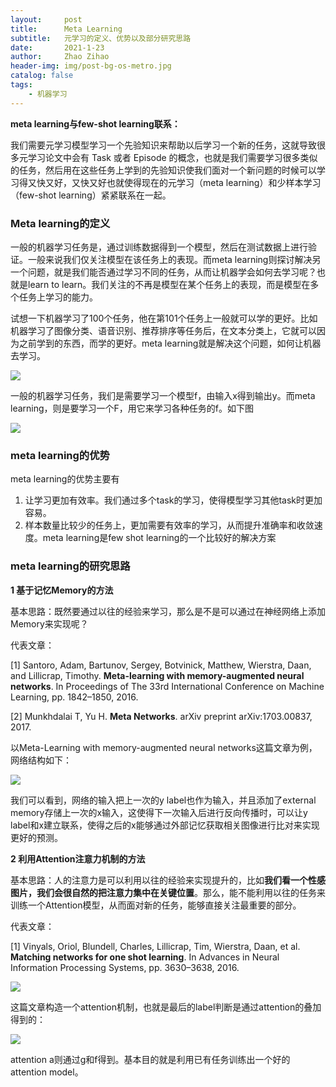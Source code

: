 ```yaml
---
layout:     post
title:      Meta Learning
subtitle:   元学习的定义、优势以及部分研究思路
date:       2021-1-23
author:     Zhao Zihao
header-img: img/post-bg-os-metro.jpg
catalog: false
tags:
    - 机器学习
---
```


**meta learning与few-shot learning联系：**

我们需要元学习模型学习一个先验知识来帮助以后学习一个新的任务，这就导致很多元学习论文中会有  Task 或者 Episode 的概念，也就是我们需要学习很多类似的任务，然后用在这些任务上学到的先验知识使我们面对一个新问题的时候可以学习得又快又好，又快又好也就使得现在的元学习（meta learning）和少样本学习（few-shot learning）紧紧联系在一起。



### Meta learning的定义

​		 一般的机器学习任务是，通过训练数据得到一个模型，然后在测试数据上进行验证。一般来说我们仅关注模型在该任务上的表现。而meta learning则探讨解决另一个问题，就是我们能否通过学习不同的任务，从而让机器学会如何去学习呢？也就是learn to learn。我们关注的不再是模型在某个任务上的表现，而是模型在多个任务上学习的能力。

​		试想一下机器学习了100个任务，他在第101个任务上一般就可以学的更好。比如机器学习了图像分类、语音识别、推荐排序等任务后，在文本分类上，它就可以因为之前学到的东西，而学的更好。meta learning就是解决这个问题，如何让机器去学习。

![](https://tva1.sinaimg.cn/large/008eGmZEly1gmxn76tm5aj30iv0agafz.jpg)

一般的机器学习任务，我们是需要学习一个模型f，由输入x得到输出y。而meta learning，则是要学习一个F，用它来学习各种任务的f。如下图

![](https://tva1.sinaimg.cn/large/008eGmZEly1gmxx2ga8znj30iq07odi7.jpg)



### meta learning的优势

meta learning的优势主要有

1. 让学习更加有效率。我们通过多个task的学习，使得模型学习其他task时更加容易。
2. 样本数量比较少的任务上，更加需要有效率的学习，从而提升准确率和收敛速度。meta learning是few shot learning的一个比较好的解决方案



### meta learning的研究思路

**1 基于记忆Memory的方法**

基本思路：既然要通过以往的经验来学习，那么是不是可以通过在神经网络上添加Memory来实现呢？

代表文章：

[1] Santoro, Adam, Bartunov, Sergey, Botvinick, Matthew, Wierstra, Daan, and Lillicrap, Timothy. **Meta-learning with memory-augmented neural networks**. In Proceedings of The 33rd International Conference on Machine Learning, pp. 1842–1850, 2016.

[2] Munkhdalai T, Yu H. **Meta Networks**. arXiv preprint arXiv:1703.00837, 2017.

以Meta-Learning with memory-augmented neural networks这篇文章为例，网络结构如下：

![](https://tva1.sinaimg.cn/large/008eGmZEly1gmxx9p4mndj30jq05r762.jpg)

我们可以看到，网络的输入把上一次的y label也作为输入，并且添加了external memory存储上一次的x输入，这使得下一次输入后进行反向传播时，可以让y label和x建立联系，使得之后的x能够通过外部记忆获取相关图像进行比对来实现更好的预测。



**2 利用Attention注意力机制的方法**

基本思路：人的注意力是可以利用以往的经验来实现提升的，比如**我们看一个性感图片，我们会很自然的把注意力集中在关键位置**。那么，能不能利用以往的任务来训练一个Attention模型，从而面对新的任务，能够直接关注最重要的部分。

代表文章：

[1] Vinyals, Oriol, Blundell, Charles, Lillicrap, Tim, Wierstra, Daan, et al. **Matching networks for one shot learning**. In Advances in Neural Information Processing Systems, pp. 3630–3638, 2016.

![](https://tva1.sinaimg.cn/large/008eGmZEly1gmxxdb7vs1j30j60chaey.jpg)

这篇文章构造一个attention机制，也就是最后的label判断是通过attention的叠加得到的：

![](https://tva1.sinaimg.cn/large/008eGmZEly1gmxxdfpxzcj304d01w74a.jpg)

attention a则通过g和f得到。基本目的就是利用已有任务训练出一个好的attention model。

